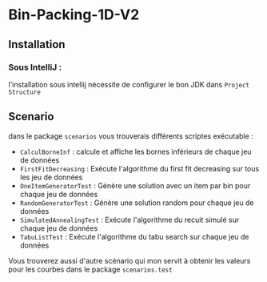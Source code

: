 # Bin-Packing-1D-V2

## Installation

### Sous IntelliJ :

l'installation sous intellij nécessite de configurer le bon JDK dans `Project Structure` 

## Scenario

dans le package `scenarios` vous trouverais différents scriptes exécutable :

-  `CalculBorneInf` : calcule et affiche les bornes inférieurs de chaque jeu de données
- `FirstFitDecreasing` : Exécute l'algorithme du first fit decreasing sur tous les jeu de données
- `OneItemGeneratorTest` : Génère une solution avec un item par bin pour chaque jeu de données
- `RandomGeneratorTest` :  Génère une solution random pour chaque jeu de données
- `SimulatedAnnealingTest` : Exécute l'algorithme du recuit simulé sur chaque jeu de données
- `TabuListTest` : Exécute l'algorithme du tabu search sur chaque jeu de données

Vous trouverez aussi d'autre scénario qui mon servit à obtenir les valeurs pour les courbes dans le package `scenarios.test`

